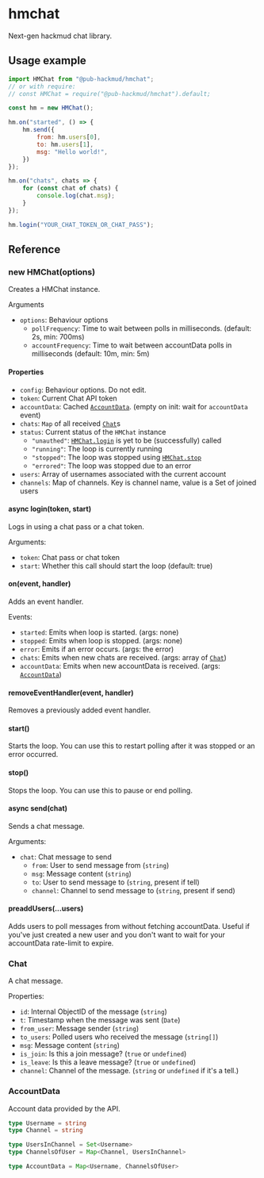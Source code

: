# hmchat
Next-gen hackmud chat library.

## Usage example
```js
import HMChat from "@pub-hackmud/hmchat";
// or with require:
// const HMChat = require("@pub-hackmud/hmchat").default;

const hm = new HMChat();

hm.on("started", () => {
    hm.send({
        from: hm.users[0],
        to: hm.users[1],
        msg: "Hello world!",
    })
});

hm.on("chats", chats => {
    for (const chat of chats) {
        console.log(chat.msg);
    }
});

hm.login("YOUR_CHAT_TOKEN_OR_CHAT_PASS");
```

## Reference

### new HMChat(options)
Creates a HMChat instance.

Arguments
 * `options`: Behaviour options
    * `pollFrequency`: Time to wait between polls in milliseconds. (default: 2s, min: 700ms)
    * `accountFrequency`: Time to wait between accountData polls in milliseconds (default: 10m, min: 5m)

#### Properties

 * `config`: Behaviour options. Do not edit.
 * `token`: Current Chat API token
 * `accountData`: Cached [`AccountData`](#accountdata). (empty on init: wait for `accountData` event)
 * `chats`: `Map` of all received [`Chat`](#chat)s
 * `status`: Current status of the `HMChat` instance
    * `"unauthed"`: [`HMChat.login`](#async-logintoken-start) is yet to be (successfully) called
    * `"running"`: The loop is currently running
    * `"stopped"`: The loop was stopped using [`HMChat.stop`](#stop)
    * `"errored"`: The loop was stopped due to an error
 * `users`: Array of usernames associated with the current account
 * `channels`: Map of channels. Key is channel name, value is a Set of joined users

#### async login(token, start)
Logs in using a chat pass or a chat token.

Arguments:
 * `token`: Chat pass or chat token
 * `start`: Whether this call should start the loop (default: true)

#### on(event, handler)
Adds an event handler.

Events:
 * `started`: Emits when loop is started. (args: none)
 * `stopped`: Emits when loop is stopped. (args: none)
 * `error`: Emits if an error occurs. (args: the error)
 * `chats`: Emits when new chats are received. (args: array of [`Chat`](#chat))
 * `accountData`: Emits when new accountData is received. (args: [`AccountData`](#accountdata))

#### removeEventHandler(event, handler)
Removes a previously added event handler.

#### start()
Starts the loop. You can use this to restart polling after it was stopped or an error occurred.

#### stop()
Stops the loop. You can use this to pause or end polling.

#### async send(chat)
Sends a chat message.

Arguments:
 * `chat`: Chat message to send
    * `from`: User to send message from (`string`)
    * `msg`: Message content (`string`)
    * `to`: User to send message to (`string`, present if tell)
    * `channel`: Channel to send message to (`string`, present if send)

#### preaddUsers(...users)
Adds users to poll messages from without fetching accountData. Useful if you've just created a new user and you don't want to wait for your accountData rate-limit to expire.

### Chat
A chat message.

Properties:
 * `id`: Internal ObjectID of the message (`string`)
 * `t`: Timestamp when the message was sent (`Date`)
 * `from_user`: Message sender (`string`)
 * `to_users`: Polled users who received the message (`string[]`)
 * `msg`: Message content (`string`)
 * `is_join`: Is this a join message? (`true` or `undefined`)
 * `is_leave`: Is this a leave message? (`true` or `undefined`)
 * `channel`: Channel of the message. (`string` or `undefined` if it's a tell.)

### AccountData
Account data provided by the API.

```ts
type Username = string
type Channel = string

type UsersInChannel = Set<Username>
type ChannelsOfUser = Map<Channel, UsersInChannel>

type AccountData = Map<Username, ChannelsOfUser>
```
